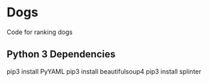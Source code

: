 # Dogs
Code for ranking dogs

Python 3 Dependencies
---------------------

pip3 install PyYAML
pip3 install beautifulsoup4
pip3 install splinter
